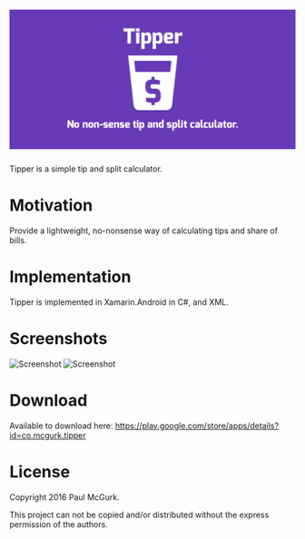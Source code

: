 # ![logo](App1/Resources/drawable/tipperheader.png)

Tipper is a simple tip and split calculator.

# Motivation
Provide a lightweight, no-nonsense way of calculating tips and share of bills.

# Implementation
Tipper is implemented in Xamarin.Android in C#, and XML.

# Screenshots
![Screenshot](https://lh3.googleusercontent.com/HBqoIJH_G25ZWEG_P3HxhFRafT2B9i5TD_gliAvnBkercZgVU5nWCXKxc0wvwLc48LU=h400) ![Screenshot](https://lh3.googleusercontent.com/P79owXterKfd6Hy3KN4RNw3QgSKQ9RwCzxy-sTeerhon7PwIqqvw42w6egLbPLVtKFY=h400)

# Download
Available to download here: https://play.google.com/store/apps/details?id=co.mcgurk.tipper

# License
Copyright 2016 Paul McGurk.

This project can not be copied and/or distributed without the express permission of the authors.
